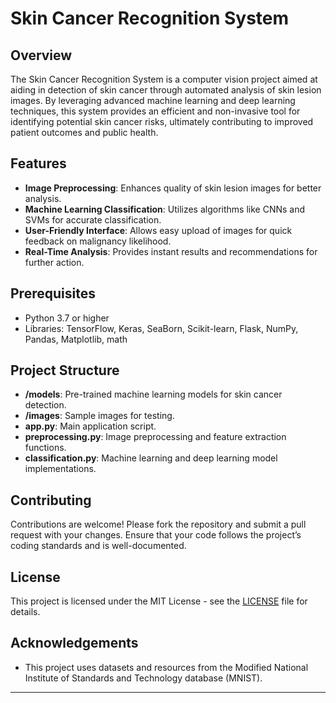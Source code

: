 # Skin Cancer Recognition System

## Overview

The Skin Cancer Recognition System is a computer vision project aimed at aiding in detection of skin cancer through automated analysis of skin lesion images. By leveraging advanced machine learning and deep learning techniques, this system provides an efficient and non-invasive tool for identifying potential skin cancer risks, ultimately contributing to improved patient outcomes and public health.

## Features

- **Image Preprocessing**: Enhances quality of skin lesion images for better analysis.
- **Machine Learning Classification**: Utilizes algorithms like CNNs and SVMs for accurate classification.
- **User-Friendly Interface**: Allows easy upload of images for quick feedback on malignancy likelihood.
- **Real-Time Analysis**: Provides instant results and recommendations for further action.

## Prerequisites

- Python 3.7 or higher
- Libraries: TensorFlow, Keras, SeaBorn, Scikit-learn, Flask, NumPy, Pandas, Matplotlib, math

## Project Structure

- **/models**: Pre-trained machine learning models for skin cancer detection.
- **/images**: Sample images for testing.
- **app.py**: Main application script.
- **preprocessing.py**: Image preprocessing and feature extraction functions.
- **classification.py**: Machine learning and deep learning model implementations.

## Contributing

Contributions are welcome! Please fork the repository and submit a pull request with your changes. Ensure that your code follows the project’s coding standards and is well-documented.

## License

This project is licensed under the MIT License - see the [LICENSE](LICENSE) file for details.

## Acknowledgements

- This project uses datasets and resources from the Modified National Institute of Standards and Technology database (MNIST).

---
